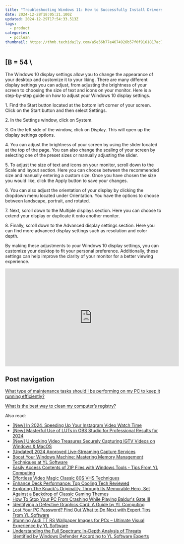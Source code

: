 ```yaml
---
title: "Troubleshooting Windows 11: How to Successfully Install Drivers"
date: 2024-12-28T18:05:21.100Z
updated: 2024-12-29T17:54:33.513Z
tags:
  - product
categories:
  - pcclean
thumbnail: https://thmb.techidaily.com/a5e56b77e4674926b57f0f9161817ac7d31c24b7d1008a2fd7cf38de6f5c41cb.jpg
---
```


## \[B = 54 \

The Windows 10 display settings allow you to change the appearance of your desktop and customize it to your liking. There are many different display settings you can adjust, from adjusting the brightness of your screen to choosing the size of text and icons on your monitor. Here is a step-by-step guide on how to adjust your Windows 10 display settings. 

1\. Find the Start button located at the bottom left corner of your screen. Click on the Start button and then select Settings.

2\. In the Settings window, click on System.

3\. On the left side of the window, click on Display. This will open up the display settings options. 

4\. You can adjust the brightness of your screen by using the slider located at the top of the page. You can also change the scaling of your screen by selecting one of the preset sizes or manually adjusting the slider.

5\. To adjust the size of text and icons on your monitor, scroll down to the Scale and layout section. Here you can choose between the recommended size and manually entering a custom size. Once you have chosen the size you would like, click the Apply button to save your changes.

6\. You can also adjust the orientation of your display by clicking the dropdown menu located under Orientation. You have the options to choose between landscape, portrait, and rotated.

7\. Next, scroll down to the Multiple displays section. Here you can choose to extend your display or duplicate it onto another monitor.

8\. Finally, scroll down to the Advanced display settings section. Here you can find more advanced display settings such as resolution and color depth. 

By making these adjustments to your Windows 10 display settings, you can customize your desktop to fit your personal preference. Additionally, these settings can help improve the clarity of your monitor for a better viewing experience.

<!-- affiliate ads begin -->
<iframe width="560" height="315" src="https://www.youtube.com/embed/XIUatTFH0Zw?si=ZCtoBtIy18y2F5Vc" title="YouTube video player" frameborder="0" allow="accelerometer; autoplay; clipboard-write; encrypted-media; gyroscope; picture-in-picture; web-share" referrerpolicy="strict-origin-when-cross-origin" allowfullscreen></iframe>
<!-- affiliate ads end -->

## Post navigation

[What type of maintenance tasks should I be performing on my PC to keep it running efficiently?](https://tools.techidaily.com/pcclean/products/)

[What is the best way to clean my computer’s registry?](https://tools.techidaily.com/pcclean/products/)

<ins class="adsbygoogle"
     style="display:block"
     data-ad-format="autorelaxed"
     data-ad-client="ca-pub-7571918770474297"
     data-ad-slot="1223367746"></ins>

<ins class="adsbygoogle"
     style="display:block"
     data-ad-client="ca-pub-7571918770474297"
     data-ad-slot="8358498916"
     data-ad-format="auto"
     data-full-width-responsive="true"></ins>

<span class="atpl-alsoreadstyle">Also read:</span>
<div><ul>
<li><a href="https://instagram-clips.techidaily.com/new-in-2024-speeding-up-your-instagram-video-watch-time/"><u>[New] In 2024, Speeding Up Your Instagram Video Watch Time</u></a></li>
<li><a href="https://fox-info.techidaily.com/new-masterful-use-of-luts-in-obs-studio-for-professional-results-for-2024/"><u>[New] Masterful Use of LUTs in OBS Studio for Professional Results for 2024</u></a></li>
<li><a href="https://instagram-clips.techidaily.com/new-unlocking-video-treasures-securely-capturing-igtv-videos-on-windows-and-macos/"><u>[New] Unlocking Video Treasures Securely Capturing IGTV Videos on Windows & MacOS</u></a></li>
<li><a href="https://visual-screen-recording.techidaily.com/updated-2024-approved-live-streaming-capture-services/"><u>[Updated] 2024 Approved Live-Streaming Capture Services</u></a></li>
<li><a href="https://discover-fantastic.techidaily.com/boost-your-windows-machine-mastering-memory-management-techniques-at-yl-software/"><u>Boost Your Windows Machine: Mastering Memory Management Techniques at YL Software</u></a></li>
<li><a href="https://discover-fantastic.techidaily.com/easily-access-contents-of-zip-files-with-windows-tools-tips-from-yl-computing/"><u>Easily Access Contents of ZIP Files with Windows Tools - Tips From YL Computing</u></a></li>
<li><a href="https://fox-blue.techidaily.com/effortless-video-magic-classic-80s-vhs-techniques/"><u>Effortless Video Magic Classic 80S VHS Techniques</u></a></li>
<li><a href="https://games-able.techidaily.com/enhance-deck-performance-top-cooling-tech-reviewed/"><u>Enhance Deck Performance: Top Cooling Tech Reviewed</u></a></li>
<li><a href="https://buynow-info.techidaily.com/exploring-the-knacks-originality-through-its-memorable-hero-set-against-a-backdrop-of-classic-gaming-themes/"><u>Exploring The Knack's Originality Through Its Memorable Hero, Set Against a Backdrop of Classic Gaming Themes</u></a></li>
<li><a href="https://program-issues.techidaily.com/how-to-stop-your-pc-from-crashing-while-playing-baldurs-gate-iii/"><u>How To Stop Your PC From Crashing While Playing Baldur's Gate III</u></a></li>
<li><a href="https://discover-fantastic.techidaily.com/identifying-a-defective-graphics-card-a-guide-by-yl-computing/"><u>Identifying a Defective Graphics Card: A Guide by YL Computing</u></a></li>
<li><a href="https://discover-fantastic.techidaily.com/lost-your-pc-password-find-out-what-to-do-next-with-expert-tips-from-yl-software/"><u>Lost Your PC Password? Find Out What to Do Next with Expert Tips From YL Software</u></a></li>
<li><a href="https://discover-fantastic.techidaily.com/stunning-audi-tt-rs-wallpaper-images-for-pcs-ultimate-visual-experience-by-yl-software/"><u>Stunning Audi TT RS Wallpaper Images for PCs – Ultimate Visual Experience by YL Software</u></a></li>
<li><a href="https://discover-fantastic.techidaily.com/understanding-the-full-spectrum-in-depth-analysis-of-threats-identified-by-windows-defender-according-to-yl-software-experts/"><u>Understanding the Full Spectrum: In-Depth Analysis of Threats Identified by Windows Defender According to YL Software Experts</u></a></li>
</ul></div>

